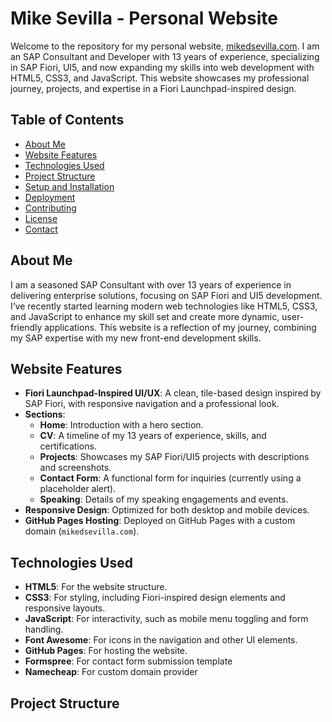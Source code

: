 # Mike Sevilla - Personal Website

Welcome to the repository for my personal website, [mikedsevilla.com](https://mikedsevilla.com). I am an SAP Consultant and Developer with 13 years of experience, specializing in SAP Fiori, UI5, and now expanding my skills into web development with HTML5, CSS3, and JavaScript. This website showcases my professional journey, projects, and expertise in a Fiori Launchpad-inspired design.

## Table of Contents
- [About Me](#about-me)
- [Website Features](#website-features)
- [Technologies Used](#technologies-used)
- [Project Structure](#project-structure)
- [Setup and Installation](#setup-and-installation)
- [Deployment](#deployment)
- [Contributing](#contributing)
- [License](#license)
- [Contact](#contact)

## About Me
I am a seasoned SAP Consultant with over 13 years of experience in delivering enterprise solutions, focusing on SAP Fiori and UI5 development. I’ve recently started learning modern web technologies like HTML5, CSS3, and JavaScript to enhance my skill set and create more dynamic, user-friendly applications. This website is a reflection of my journey, combining my SAP expertise with my new front-end development skills.

## Website Features
- **Fiori Launchpad-Inspired UI/UX**: A clean, tile-based design inspired by SAP Fiori, with responsive navigation and a professional look.
- **Sections**:
  - **Home**: Introduction with a hero section.
  - **CV**: A timeline of my 13 years of experience, skills, and certifications.
  - **Projects**: Showcases my SAP Fiori/UI5 projects with descriptions and screenshots.
  - **Contact Form**: A functional form for inquiries (currently using a placeholder alert).
  - **Speaking**: Details of my speaking engagements and events.
- **Responsive Design**: Optimized for both desktop and mobile devices.
- **GitHub Pages Hosting**: Deployed on GitHub Pages with a custom domain (`mikedsevilla.com`).

## Technologies Used
- **HTML5**: For the website structure.
- **CSS3**: For styling, including Fiori-inspired design elements and responsive layouts.
- **JavaScript**: For interactivity, such as mobile menu toggling and form handling.
- **Font Awesome**: For icons in the navigation and other UI elements.
- **GitHub Pages**: For hosting the website.
- **Formspree**: For contact form submission template
- **Namecheap**: For custom domain provider

## Project Structure
